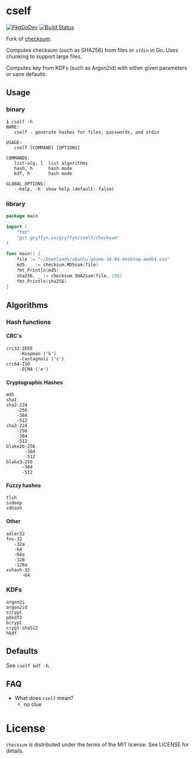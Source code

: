 # cself
[![PkgGoDev](https://pkg.go.dev/badge/git.gryffyn.io/gryffyn/cself)](https://pkg.go.dev/git.gryffyn.io/gryffyn/cself)
[![Build Status](https://ci.gryffyn.io/api/badges/gryffyn/cself/status.svg?ref=refs/heads/main)](https://ci.gryffyn.io/gryffyn/cself)

Fork of [checksum](https://github.com/codingsince1985/checksum).

Computes checksum (such as SHA256) from files or `stdin` in Go. Uses chunking to support large files.

Computes key from KDFs (such as Argon2id) with either given parameters or sane defaults.

## Usage
### binary

```
§ cself -h
NAME:
   cself - generate hashes for files, passwords, and stdin

USAGE:
   cself [COMMAND] [OPTIONS]

COMMANDS:
   list-alg, l  list algorithms
   hash, h      hash mode
   kdf, h       hash mode

GLOBAL OPTIONS:
   --help, -h  show help (default: false)
```

### library
```go
package main

import (
	"fmt"
	"git.gryffyn.io/gryffyn/cself/checksum"
)

func main() {
	file := "~/Downloads/ubuntu-gnome-16.04-desktop-amd64.iso"
	md5, _ := checksum.MD5sum(file)
	fmt.Println(md5)
	sha256, _ := checksum.SHA2sum(file, 256)
	fmt.Println(sha256)
}
```

## Algorithms
### Hash functions
#### CRC's
```
crc32-IEEE
     -Koopman ('k')
     -Castagnoli ('c')
crc64-ISO
     -ECMA ('e')
```
#### Cryptographic Hashes
```
md5
sha1
sha2-224
    -256
    -384
    -512 
sha3-224
    -256
    -384
    -512 
blake2b-256
       -384
       -512
blake3-256
      -384
      -512
```
#### Fuzzy hashes
```
tlsh
ssdeep
sdhash
```
#### Other
```
adler32
fnv-32
   -32a
   -64
   -64a
   -128
   -128a
xxhash-32
      -64
```


### KDFs
```
argon2i
argon2id
scrypt
pbkdf2
bcrypt
crypt-sha512
hkdf
```

## Defaults

See `cself kdf -h`.

## FAQ
* What does `cself` mean?
  * no clue

# License

`checksum` is distributed under the terms of the MIT license. See LICENSE for details.
